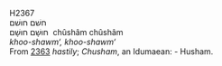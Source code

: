<body>
  <p>H2367<br>  חשׁם    חוּשׁם  <br> חוּשָׁם  חוּשָׁם  ‎  chûshâm  chûshâm  <br><i>khoo-shawm‘,</i> <i>khoo-shawm‘ </i><br>From <a href="h2363.htm">2363</a>  <i>hastily</i>; <i>Chusham</i>, an Idumaean: - Husham.<br></p>
 </body>